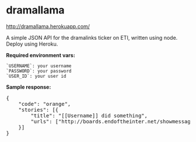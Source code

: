 # dramallama

http://dramallama.herokuapp.com/

A simple JSON API for the dramalinks ticker on ETI, written using node. Deploy using Heroku.

**Required environment vars:**
	
	`USERNAME`: your username		
	`PASSWORD`: your password	
	`USER_ID`: your user id

**Sample response:**

<pre>{
	"code": "orange",
	"stories": [{
		"title": "[[Username]] did something",
		"urls": ["http://boards.endoftheinter.net/showmessages.php?topic=sometopic"]
	}]
}</pre>
